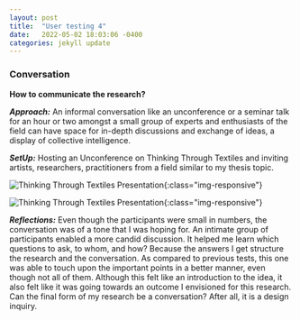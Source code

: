 ```yaml
---
layout: post
title:  "User testing 4"
date:   2022-05-02 18:03:06 -0400
categories: jekyll update
---
```


### Conversation

**How to communicate the research?**

**_Approach:_** An informal conversation like an unconference or a seminar talk for an hour or two amongst a small group of experts and enthusiasts of the field can have space for in-depth discussions and exchange of ideas, a display of collective intelligence. 

**_SetUp:_** Hosting  an Unconference on Thinking Through Textiles and inviting artists, researchers, practitioners from a field similar to my thesis topic.

![Thinking Through Textiles Presentation](/thesis-studio/assets/TTTSS2.png){:class="img-responsive"}


![Thinking Through Textiles Presentation](/thesis-studio/assets/TTTSS.png){:class="img-responsive"}


**_Reflections:_** Even though the participants were small in numbers, the conversation was of a tone that I was hoping for. An intimate group of participants enabled a more candid discussion. It helped me learn which questions to ask, to whom, and how? Because the answers I get structure the research and the conversation. As compared to previous tests, this one was able to touch upon the important points in a better manner, even though not all of them. Although this felt like an introduction to the idea, it also felt like it was going towards an outcome I envisioned for this research. Can the final form of my research be a conversation? After all, it is a design inquiry.


